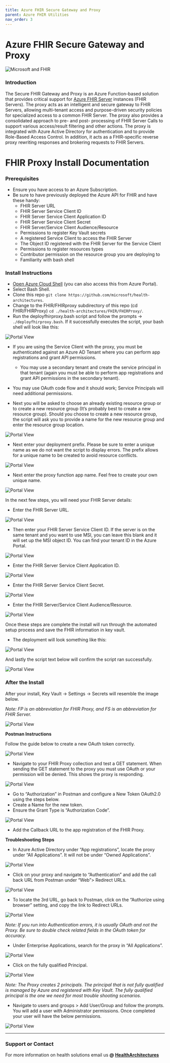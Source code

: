 ```yaml
---
title: Azure FHIR Secure Gateway and Proxy
parent: Azure FHIR Utilities
nav_order: 3
---
```


# Azure FHIR Secure Gateway and Proxy

![Microsoft and FHIR](/assets/images/msft-fhir.png)

### Introduction
The Secure FHIR Gateway and Proxy is an Azure Function-based solution that provides critical support for [Azure FHIR Server](https://docs.microsoft.com/en-us/azure/healthcare-apis/fhir/) instances (FHIR Servers). The proxy acts as an intelligent and secure gateway to FHIR Servers, allowing multi-tenant access and purpose-driven security policies for specialized access to a common FHIR Server. The proxy also provides a consolidated approach to pre- and post- processing of FHIR Server Calls to support various access/result filtering and other actions. The proxy is integrated with Azure Active Directory for authentication and to provide Role-Based Access Control. In addition, it acts as a FHIR-specific reverse proxy rewriting responses and brokering requests to FHIR Servers.

# FHIR Proxy Install Documentation

### Prerequisites

- Ensure you have access to an Azure Subscription.
- Be sure to have previously deployed the Azure API for FHIR and have these handy:
  - FHIR Server URL
  - FHIR Server Service Client ID
  - FHIR Server Service Client Application ID
  - FHIR Server Service Client Secret
  - FHIR Server/Service Client Audience/Resource
  - Permissions to register Key Vault secrets
  - A registered Service Client to access the FHIR Server
  - The Object ID registered with the FHIR Server for the Service Client 
  - Permissions to register resources types
  - Contributor permission on the resource group you are deploying to
  - Familiarity with bash shell

### Install Instructions

- [Open Azure Cloud Shell](https://shell.azure.com) (you can also access this from Azure Portal).
- Select Bash Shell.
- Clone this repo ```git clone https://github.com/microsoft/health-architectures```.
- Change to the FHIR/FHIRproxy subdirectory of this repo (cd FHIR/FHIRProxy) ```cd ./health-architectures/FHIR/FHIRProxy/```.
- Run the deployfhirproxy.bash script and follow the prompts -> ``` ./deployfhirproxy.bash```. If it successfully executes the script, your bash shell will look like this:

![Portal View](/assets/images/deployfhirproxy.png)

- If you are using the Service Client with the proxy, you must be authenticated against an Azure AD Tenant where you can perform app registrations and grant API permissions. 
    - You may use a secondary tenant and create the service principal in that tenant (again you must be able to perform app registrations and grant API permissions in the secondary tenant). 
- You may use OAuth code flow and it should work; Service Principals will need additional permissions.

- Next you will be asked to choose an already existing resource group or to create a new resource group (It’s probably best to create a new resource group). Should you choose to create a new resource group, the script will ask you to provide a name for the new resource group and enter the resource group location.

![Portal View](/assets/images/resourcegroup.png)

- Next enter your deployment prefix. Please be sure to enter a unique name as we do not want the script to display errors. The prefix allows for a unique name to be created to avoid resource conflicts.

![Portal View](/assets/images/deploymentprefix.png)

- Next enter the proxy function app name. Feel free to create your own unique name.

![Portal View](/assets/images/functionappname.png)

In the next few steps, you will need your FHIR Server details:
- Enter the FHIR Server URL.

![Portal View](/assets/images/FHIRURL.png)

- Then enter your FHIR Server Service Client ID. If the server is on the same tenant and you want to use MSI, you can leave this blank and it will set up the MSI object ID. You can find your tenant ID in the Azure Portal. 

![Portal View](/assets/images/FHIRServiceClient.png)

- Enter the FHIR Server Service Client Application ID.

![Portal View](/assets/images/FHIRServiceApplication.png)

- Enter the FHIR Server Service Client Secret.

![Portal View](/assets/images/FHIRServiceSecret.png)

- Enter the FHIR Server/Service Client Audience/Resource.

![Portal View](/assets/images/FHIRServiceAudience.png)

Once these steps are complete the install will run through the automated setup process and save the FHIR information in key vault. 

- The deployment will look something like this: 

![Portal View](/assets/images/DeploymentComplete.png)

And lastly the script text below will confirm the script ran successfully. 

![Portal View](/assets/images/ScriptSuccessful.png)


### After the Install


After your install, Key Vault -> Settings -> Secrets will resemble the image below. 

*Note: FP is an abbreviation for FHIR Proxy, and FS is an abbreviation for FHIR Server.*

![Portal View](/assets/images/Keyvault.png)

**Postman Instructions**

Follow the guide below to create a new OAuth token correctly. 

![Portal View](/assets/images/postmansetup.png)

- Navigate to your FHIR Proxy collection and test a GET statement. When sending the GET statement to the proxy you must use OAuth or your permission will be denied. This shows the proxy is responding. 

![Portal View](/assets/images/postmanmeta.png)

- Go to “Authorization” in Postman and configure a New Token OAuth2.0 using the steps below. 
- Create a Name for the new token.
- Ensure the Grant Type is “Authorization Code”.

![Portal View](/assets/images/postmancallback.png)

- Add the Callback URL to the app registration of the FHIR Proxy.

**Troubleshooting Steps**

- In Azure Active Directory under “App registrations”, locate the proxy under “All Applications”. It will not be under “Owned Applications”.

![Portal View](/assets/images/appregistration.png)

- Click on your proxy and navigate to “Authentication” and add the call back URL from Postman under “Web”> Redirect URLs. 

![Portal View](/assets/images/redirectURl.png)

- To locate the 3rd URL, go back to Postman, click on the “Authorize using browser” setting, and copy the link to Redirect URLs. 

![Portal View](/assets/images/CallbackURL.png)

*Note: If you run into Authentication errors, it is usually OAuth and not the Proxy. Be sure to double check related fields in the OAuth token for accuracy.*

- Under Enterprise Applications, search for the proxy in “All Applications”.

![Portal View](/assets/images/enterprise.png)

- Click on the fully qualified Principal.

![Portal View](/assets/images/fullyqualified.png)

*Note: The Proxy creates 2 principals. The principal that is not fully qualified is managed by Azure and registered with Key Vault. The fully qualified principal is the one we need for most trouble shooting scenarios.*

- Navigate to users and groups > Add User/Group and follow the prompts. You will add a user with Administrator permissions. Once completed your user will have the below permissions.

![Portal View](/assets/images/userpermission.png)

---

### Support or Contact

For more information on health solutions email us **@ <a href="mailto:HealthArchitectures@microsoft.com">HealthArchitectures</a>**
